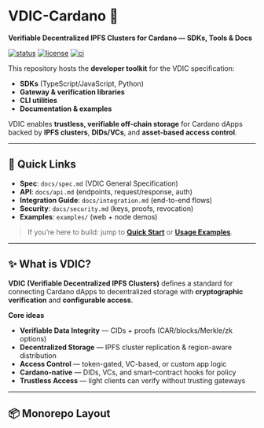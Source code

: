 # VDIC-Cardano 🧩
**Verifiable Decentralized IPFS Clusters for Cardano — SDKs, Tools & Docs**

[![status](https://img.shields.io/badge/status-draft--v1.0.0-64748b.svg)](#)
[![license](https://img.shields.io/badge/license-Apache--2.0-22c55e.svg)](LICENSE)
[![ci](https://img.shields.io/badge/ci-gh--actions-3b82f6.svg)](#)

This repository hosts the **developer toolkit** for the VDIC specification:
- **SDKs** (TypeScript/JavaScript, Python)
- **Gateway & verification libraries**
- **CLI utilities**
- **Documentation & examples**

VDIC enables **trustless, verifiable off-chain storage** for Cardano dApps backed by **IPFS clusters**, **DIDs/VCs**, and **asset-based access control**.

---

## 🔗 Quick Links
- **Spec**: `docs/spec.md` (VDIC General Specification)
- **API**: `docs/api.md` (endpoints, request/response, auth)
- **Integration Guide**: `docs/integration.md` (end-to-end flows)
- **Security**: `docs/security.md` (keys, proofs, revocation)
- **Examples**: `examples/` (web + node demos)

> If you’re here to build: jump to **[Quick Start](#-quick-start)** or **[Usage Examples](#-usage-examples)**.

---

## ✨ What is VDIC?
**VDIC (Verifiable Decentralized IPFS Clusters)** defines a standard for connecting Cardano dApps to decentralized storage with **cryptographic verification** and **configurable access**.

**Core ideas**
- **Verifiable Data Integrity** — CIDs + proofs (CAR/blocks/Merkle/zk options)
- **Decentralized Storage** — IPFS cluster replication & region-aware distribution
- **Access Control** — token-gated, VC-based, or custom app logic
- **Cardano-native** — DIDs, VCs, and smart-contract hooks for policy
- **Trustless Access** — light clients can verify without trusting gateways

---

## 📦 Monorepo Layout
